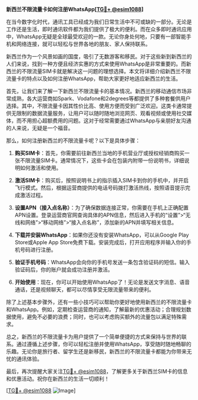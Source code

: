 **新西兰不限流量卡如何注册WhatsApp[[TG💪+ @esim1088](https://t.me/s/esim1088)]**

在当今数字化时代，通讯工具已经成为我们日常生活中不可或缺的一部分。无论是工作还是生活，即时通讯软件都为我们提供了极大的便利。而在众多即时通讯应用中，WhatsApp无疑是全球最受欢迎的一款。无论你身处何地，只要有一部智能手机和网络连接，就可以轻松与世界各地的朋友、家人保持联系。

新西兰作为一个风景如画的国度，吸引了无数游客和移民。对于这些新到新西兰的人们来说，找到一种方便且经济实惠的方式来使用WhatsApp是非常重要的。而新西兰的不限流量SIM卡就是解决这一问题的理想选择。本文将详细介绍新西兰不限流量卡的特点以及如何注册WhatsApp，帮助大家更好地适应新西兰的生活。

首先，让我们来了解一下新西兰不限流量卡的基本情况。新西兰的移动通信市场非常成熟，各大运营商如Spark、Vodafone和2degrees等都提供了多种套餐供用户选择。其中，不限流量卡因其性价比高、使用方便而受到广泛欢迎。这类卡通常提供无限制的数据流量服务，让用户可以随时随地浏览网页、观看视频或使用社交媒体，而不用担心超额费用的问题。这对于经常需要通过WhatsApp与亲朋好友沟通的人来说，无疑是一个福音。

那么，如何注册新西兰的不限流量卡呢？以下是具体步骤：

1. **购买SIM卡**：首先，你需要前往新西兰当地的手机营业厅或授权经销商购买一张不限流量SIM卡。通常情况下，这些卡会在包装内附带一份说明书，详细说明如何激活和使用。

2. **激活SIM卡**：购买后，按照说明书上的指示插入SIM卡到你的手机中，并开启飞行模式。然后，根据运营商提供的电话号码拨打激活热线，按照语音提示完成激活过程。

3. **设置APN（接入点名称）**：为了确保数据连接正常，你需要在手机上正确配置APN设置。登录运营商官网查询具体的APN信息，然后进入手机的“设置”>“无线和网络”>“移动网络”>“接入点名称”，添加新的APN并填写相关信息。

4. **下载并安装WhatsApp**：如果你还没有安装WhatsApp，可以从Google Play Store或Apple App Store免费下载。安装完成后，打开应用程序并输入你的手机号码进行注册。

5. **验证手机号码**：WhatsApp会向你的手机号发送一条包含验证码的短信。输入验证码后，你的账户就会成功注册并激活。

6. **开始使用**：现在，你可以开始使用WhatsApp了！无论是发送文字消息、语音通话，还是视频聊天，都可以尽情享受无限流量带来的便利。

除了上述基本步骤外，还有一些小技巧可以帮助你更好地使用新西兰的不限流量卡和WhatsApp。例如，定期检查运营商的通知，了解最新的优惠活动；合理规划数据使用，避免不必要的浪费；同时，也可以考虑购买额外的流量包以满足特殊需求。

总之，新西兰的不限流量卡为用户提供了一个简单便捷的方式来保持与世界的联系。通过遵循上述步骤，你可以轻松注册并使用WhatsApp，享受随时随地畅聊的乐趣。无论你是旅行者、留学生还是新移民，新西兰的不限流量卡都能为你带来无忧的通讯体验。

最后，再次提醒大家关注[TG💪+ @esim1088](https://t.me/s/esim1088)，了解更多关于新西兰SIM卡的信息和优惠活动。祝你在新西兰的生活一切顺利！

[[TG💪+ @esim1088](https://t.me/s/esim1088) ![Image](https://i.postimg.cc/4NQfJmqS/Snipaste-2025-05-13-00-14-12.png)]